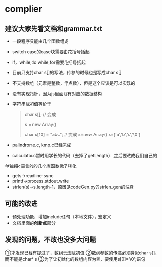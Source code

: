 # complier

## 建议大家先看文档和grammar.txt

* 一段程序只能由几个函数组成

* switch case的case块需要由花括号括起

* if，while,do while,for需要花括号括起

* 目前只支持char s[]的写法，传参的时候也是写成char s[]

* 不支持数组（元素是整数，浮点数），但是这个应该是可以实现的

* 没有实现指针，因为js里面没有对应的数据结构

* 字符串赋初值等价于

  > char s[];           // 变成
  >
  > s = new Array()
  >
  > 
  >
  > char s[10] = "abc";               // 变成
  > s=new Array()
  > s=['a','b','c','\0']

* palindrome.c, kmp.c已经完成
* calculator.c暂时用学长的代码（去掉了getLength）,之后要改成我们自己的



单独把c语言的的几个库函数做了转化
* gets->readline-sync
* printf->process.stdout.write
* strlen(s)->s.length-1，原因见codeGen.py的strlen_gen的注释

## 可能的改进
* 预处理功能，增加include语句（本地文件），宏定义
* 文档里面的**创新点**部分

## 发现的问题，不改也没多大问题
①才发现已经有提过了，数组无法赋初值
②数组参数的传递必须类似char s[]，而不能是char* s
③为了让初始化的数组内容为空，要使用s[0]='\0';语句
